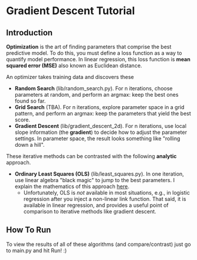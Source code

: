 # Gradient Descent Tutorial

## Introduction

**Optimization** is the art of finding parameters that comprise the best predictive model. To do this, you must define a loss function as a way to quantify model performance. In linear regression, this loss function is **mean squared error (MSE)** also known as Euclidean distance. 

An optimizer takes training data and discovers these 

- **Random Search** (lib/random_search.py). For n iterations, choose parameters at random, and perform an argmax: keep the best ones found so far.
- **Grid Search** (TBA). For n iterations, explore parameter space in a grid pattern, and perform an argmax: keep the parameters that yield the best score. 
- **Gradient Descent** (lib/gradient_descent_2d). For n iterations, use local slope information (the **gradient**) to decide how to adjust the parameter settings. In parameter space, the result looks something like "rolling down a hill". 

These iterative methods can be contrasted with the following **analytic** approach. 

- **Ordinary Least Squares (OLS)** (lib/least_squares.py). In one iteration, use linear algebra "black magic" to jump to the best parameters. I explain the mathematics of this approach [here](https://kevinbinz.com/2017/07/02/ols-via-projection/).
  - Unfortunately, OLS is *not* available in most situations, e.g., in logistic regression after you inject a non-linear link function. That said, it is available in linear regression, and provides a useful point of comparison to iterative methods like gradient descent. 

## How To Run

To view the results of all of these algorithms (and compare/contrast) just go to main.py and hit Run! :)
